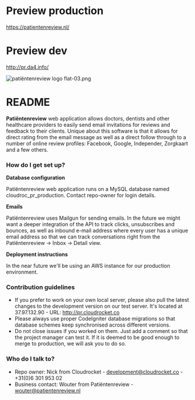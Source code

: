 # Preview production
https://patientenreview.nl/
# Preview dev
http://pr.da4.info/

![patiëntenreview logo flat-03.png](https://bitbucket.org/repo/zdX58n/images/796034280-pati%C3%ABntenreview%20logo%20flat-03.png)

# README #

**Patiëntenreview** web application allows doctors, dentists and other healthcare providers to easily send email invitations for reviews and feedback to their clients. Unique about this software is that it allows for direct rating from the email message as well as a direct follow through to a number of online review profiles: Facebook, Google, Independer, Zorgkaart and a few others.

### How do I get set up? ###

**Database configuration**

Patiëntenreview web application runs on a MySQL database named cloudroc_pr_production. Contact repo-owner for login details.

**Emails**

Patiëntenreview uses Mailgun for sending emails. In the future we might want a deeper integration of the API to track clicks, unsubscribes and bounces, as well as inbound e-mail address where every user has a unique email address so that we can track conversations right from the Patiëntenreview -> Inbox -> Detail view.

**Deployment instructions**

In the near future we'll be using an AWS instance for our production environment.

### Contribution guidelines ###

* If you prefer to work on your own local server, please also pull the latest changes to the development version on our test server. It's located at 37.97.132.90 - URL: http://pr.cloudrocket.co
* Please always use proper CodeIgniter database migrations so that database schemes keep synchronised across different versions.
* Do not close issues if you worked on them. Just add a comment so that the project manager can test it. If it is deemed to be good enough to merge to production, we will ask you to do so.

### Who do I talk to? ###

* Repo owner: Nick from Cloudrocket - development@cloudrocket.co - +31(0)6 301 953 02
* Business contact: Wouter from Patiëntenreview - wouter@patientenreview.nl
